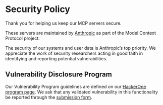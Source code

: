 # Security Policy
Thank you for helping us keep our MCP servers secure.

These servers are maintained by [Anthropic](https://www.anthropic.com/) as part of the Model Context Protocol project. 

The security of our systems and user data is Anthropic’s top priority. We appreciate the work of security researchers acting in good faith in identifying and reporting potential vulnerabilities.

## Vulnerability Disclosure Program

Our Vulnerability Program guidelines are defined on our [HackerOne program page](https://hackerone.com/anthropic-vdp). We ask that any validated vulnerability in this functionality be reported through the [submission form](https://hackerone.com/anthropic-vdp/reports/new?type=team&report_type=vulnerability).
